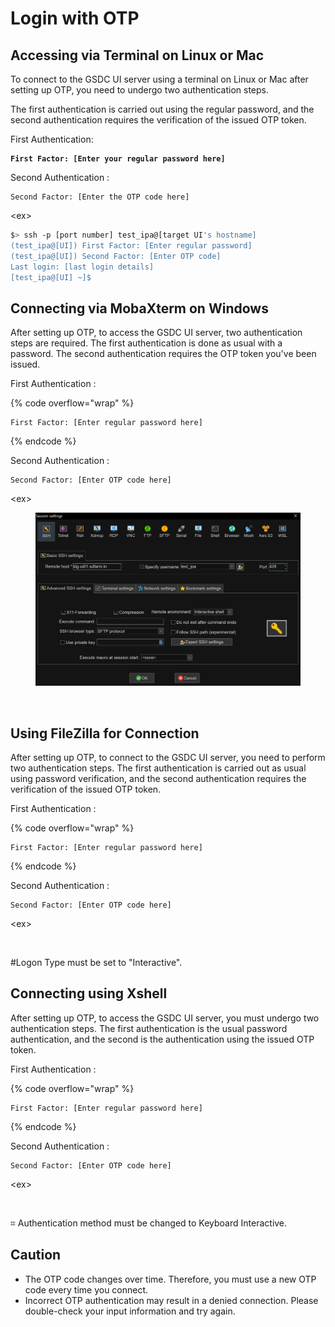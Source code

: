 # Login with OTP

## Accessing via Terminal on Linux or Mac

To connect to the GSDC UI server using a terminal on Linux or Mac after setting up OTP, you need to undergo two authentication steps.&#x20;

The first authentication is carried out using the regular password, and the second authentication requires the verification of the issued OTP token.



First Authentication:

<pre data-overflow="wrap"><code><strong>First Factor: [Enter your regular password here]
</strong></code></pre>



Second Authentication :

```
Second Factor: [Enter the OTP code here]
```



\<ex>

```sh
$> ssh -p [port number] test_ipa@[target UI's hostname]
(test_ipa@[UI]) First Factor: [Enter regular password]
(test_ipa@[UI]) Second Factor: [Enter OTP code]
Last login: [last login details]
[test_ipa@[UI] ~]$
```

##

##

## Connecting via MobaXterm on Windows

After setting up OTP, to access the GSDC UI server, two authentication steps are required. The first authentication is done as usual with a password. The second authentication requires the OTP token you've been issued.



First Authentication :

{% code overflow="wrap" %}
```
First Factor: [Enter regular password here]
```
{% endcode %}



Second Authentication :

```
Second Factor: [Enter OTP code here]
```



\<ex>

<figure><img src=".gitbook/assets/SE-c6700a9b-0f39-4891-ab3c-a066d98dfb96 (1).png" alt=""><figcaption></figcaption></figure>

<figure><img src=".gitbook/assets/스크린샷_2023-10-18_오후_6.15.01 (1).png" alt=""><figcaption></figcaption></figure>



## Using FileZilla for Connection

After setting up OTP, to connect to the GSDC UI server, you need to perform two authentication steps. The first authentication is carried out as usual using password verification, and the second authentication requires the verification of the issued OTP token.



First Authentication :

{% code overflow="wrap" %}
```
First Factor: [Enter regular password here]
```
{% endcode %}



Second Authentication :

```
Second Factor: [Enter OTP code here]
```



\<ex>

<figure><img src=".gitbook/assets/스크린샷 2023-10-19 오후 5.30.25.png" alt=""><figcaption></figcaption></figure>

\#Logon Type must be set to "Interactive".



## Connecting using Xshell



After setting up OTP, to access the GSDC UI server, you must undergo two authentication steps. The first authentication is the usual password authentication, and the second is the authentication using the issued OTP token.&#x20;



First Authentication :

{% code overflow="wrap" %}
```
First Factor: [Enter regular password here]
```
{% endcode %}



Second Authentication :

```
Second Factor: [Enter OTP code here]
```



\<ex>

<figure><img src=".gitbook/assets/스크린샷 2023-10-19 오후 6.04.29.png" alt=""><figcaption></figcaption></figure>

⌗ Authentication method must be changed to Keyboard Interactive.

##

## Caution

* The OTP code changes over time. Therefore, you must use a new OTP code every time you connect.&#x20;
* Incorrect OTP authentication may result in a denied connection. Please double-check your input information and try again.
